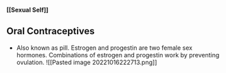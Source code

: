 **[[Sexual Self]]**

## Oral Contraceptives
- Also known as pill. Estrogen and progestin are two female sex hormones. Combinations of estrogen and progestin work by preventing ovulation. ![[Pasted image 20221016222713.png]]